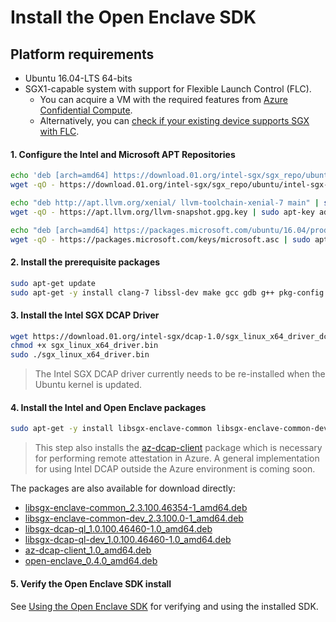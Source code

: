 # Install the Open Enclave SDK

## Platform requirements

- Ubuntu 16.04-LTS 64-bits
- SGX1-capable system with support for Flexible Launch Control (FLC).
    - You can acquire a VM with the required features from [Azure Confidential Compute](https://azure.microsoft.com/en-us/solutions/confidential-compute/).
    - Alternatively, you can [check if your existing device supports SGX with FLC](/docs/GettingStartedDocs/GettingStarted.md#1-determine-the-sgx-support-level-on-your-developmenttarget-system).

#### 1. Configure the Intel and Microsoft APT Repositories
```bash
echo 'deb [arch=amd64] https://download.01.org/intel-sgx/sgx_repo/ubuntu xenial main' | sudo tee /etc/apt/sources.list.d/intel-sgx.list
wget -qO - https://download.01.org/intel-sgx/sgx_repo/ubuntu/intel-sgx-deb.key | sudo apt-key add -

echo "deb http://apt.llvm.org/xenial/ llvm-toolchain-xenial-7 main" | sudo tee /etc/apt/sources.list.d/llvm-toolchain-xenial-7.list
wget -qO - https://apt.llvm.org/llvm-snapshot.gpg.key | sudo apt-key add -

echo "deb [arch=amd64] https://packages.microsoft.com/ubuntu/16.04/prod xenial main" | sudo tee /etc/apt/sources.list.d/msprod.list
wget -qO - https://packages.microsoft.com/keys/microsoft.asc | sudo apt-key add -
```

#### 2. Install the prerequisite packages
```bash
sudo apt-get update
sudo apt-get -y install clang-7 libssl-dev make gcc gdb g++ pkg-config
```

#### 3. Install the Intel SGX DCAP Driver
```bash
wget https://download.01.org/intel-sgx/dcap-1.0/sgx_linux_x64_driver_dcap_36594a7.bin -O sgx_linux_x64_driver.bin
chmod +x sgx_linux_x64_driver.bin
sudo ./sgx_linux_x64_driver.bin
```

> The Intel SGX DCAP driver currently needs to be re-installed when the Ubuntu kernel is updated.

#### 4. Install the Intel and Open Enclave packages
```bash
sudo apt-get -y install libsgx-enclave-common libsgx-enclave-common-dev libsgx-dcap-ql libsgx-dcap-ql-dev az-dcap-client open-enclave
```

> This step also installs the [az-dcap-client](https://github.com/microsoft/azure-dcap-client)
> package which is necessary for performing remote attestation in Azure. A general
> implementation for using Intel DCAP outside the Azure environment is coming soon.

The packages are also available for download directly:
- [libsgx-enclave-common_2.3.100.46354-1_amd64.deb](https://download.01.org/intel-sgx/dcap-1.0/SGX_installers/ubuntu16.04/libsgx-enclave-common_2.3.100.46354-1_amd64.deb)
- [libsgx-enclave-common-dev_2.3.100.0-1_amd64.deb](https://download.01.org/intel-sgx/sgx_repo/ubuntu/pool/main/libs/libsgx-enclave-common-dev/libsgx-enclave-common-dev_2.3.100.0-1_amd64.deb)
- [libsgx-dcap-ql_1.0.100.46460-1.0_amd64.deb](https://download.01.org/intel-sgx/dcap-1.0/DCAP_installers/ubuntu16.04/libsgx-dcap-ql_1.0.100.46460-1.0_amd64.deb)
- [libsgx-dcap-ql-dev_1.0.100.46460-1.0_amd64.deb](https://download.01.org/intel-sgx/dcap-1.0/DCAP_installers/ubuntu16.04/libsgx-dcap-ql-dev_1.0.100.46460-1.0_amd64.deb)
- [az-dcap-client_1.0_amd64.deb](https://packages.microsoft.com/repos/microsoft-ubuntu-xenial-prod/pool/main/a/az-dcap-client/az-dcap-client_1.0_amd64.deb)
- [open-enclave_0.4.0_amd64.deb](https://packages.microsoft.com/repos/microsoft-ubuntu-xenial-prod/pool/main/o/open-enclave/open-enclave-0.4.0-Linux.deb)

#### 5. Verify the Open Enclave SDK install

See [Using the Open Enclave SDK](using_oe_sdk.md) for verifying and using the installed SDK.

